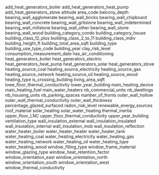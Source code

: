 add_heat_generators_boiler
add_heat_generators_heat_pump
add_heat_generators_stove
altitude
area_code
balcony_depth
bearing_wall_agglomerate
bearing_wall_bricks
bearing_wall_chipboard
bearing_wall_concrete
bearing_wall_gritstone
bearing_wall_indetermined
bearing_wall_millstone
bearing_wall_other
bearing_wall_stone
bearing_wall_wood
building_category_condo
building_category_house
building_class_12_plus
building_class_2_to_11
building_class_indiv
building_height_ft
building_total_area_sqft
building_type
building_use_type_code
building_year
clay_risk_level
consumption_measurement_date
has_air_conditioning
heat_generators_boiler
heat_generators_electric
heat_generators_heat_pump
heat_generators_solar
heat_generators_stove
heating_source_coal
heating_source_electricity
heating_source_gas
heating_source_network
heating_source_oil
heating_source_wood
heating_type
is_crossing_building
living_area_sqft
lowe_floor_thermal_conductivity
lower_year_building
main_heating_device
main_heating_fuel
main_water_heaters
nb_commercial_units
nb_dwellings
nb_housing_units
nb_parking_spaces
number_of_fronts
outer_wall_hollow
outer_wall_thermal_conductivity
outer_wall_thickness
percentage_glazed_surfaced
radon_risk_level
renewable_energy_sources
roof_material
solar_heating
solar_water_heating
thermal_inertia
upper_floor_LNC
upper_floor_thermal_conductivity
upper_year_building
ventilation_type
wall_insulation_external
wall_insulation_insulated
wall_insulation_internal
wall_insulation_mob
wall_insulation_reflection
water_heater_boiler
water_heater_heater
water_heater_tank
water_heating_coal
water_heating_electricity
water_heating_gas
water_heating_network
water_heating_oil
water_heating_type
water_heating_wood
window_filling_type
window_frame_material
window_glazing_type
window_heat_retention_factor
window_orientation_east
window_orientation_north
window_orientation_south
window_orientation_west
window_thermal_conductivity
